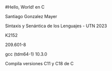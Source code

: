 #Hello, World! en C

Santiago Gonzalez Mayer

Sintaxis y Senántica de los Lenguajes - UTN 2023 

K2152 

209.601-8

gcc (tdm64-1) 10.3.0

Compila versiones C11 y C18 de C
